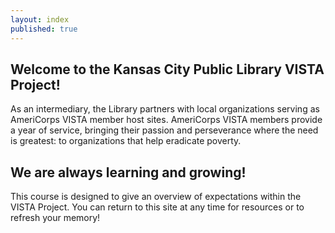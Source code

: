 ```yaml
---
layout: index
published: true
---
```


## Welcome to the Kansas City Public Library VISTA Project! 

As an intermediary, the Library partners with local organizations serving as AmeriCorps VISTA member host sites. AmeriCorps VISTA members provide a year of service, bringing their passion and perseverance where the need is greatest: to organizations that help eradicate poverty.

## We are always learning and growing!

This course is designed to give an overview of expectations within the VISTA Project. You can return to this site at any time for resources or to refresh your memory!


